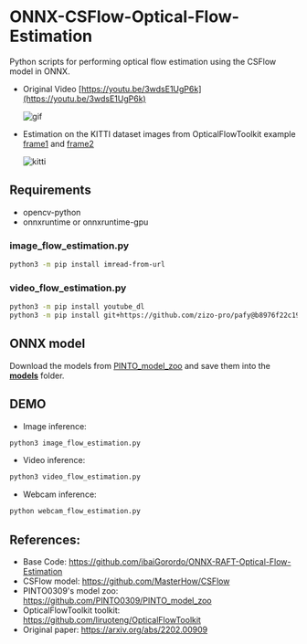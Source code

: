 # ONNX-CSFlow-Optical-Flow-Estimation

Python scripts for performing optical flow estimation using the CSFlow model in ONNX.

- Original Video [https://youtu.be/3wdsE1UgP6k](https://youtu.be/3wdsE1UgP6k)

  ![gif](https://user-images.githubusercontent.com/53618876/178768743-59ee104d-af7e-4a91-8b4a-551818a030ef.gif)


- Estimation on the KITTI dataset images from OpticalFlowToolkit example [frame1](https://github.com/liruoteng/OpticalFlowToolkit/blob/master/data/example/KITTI/frame1.png) and [frame2](https://github.com/liruoteng/OpticalFlowToolkit/blob/master/data/example/KITTI/frame2.png)

  ![kitti](https://user-images.githubusercontent.com/53618876/178753729-cf335065-1b6d-4e81-9d03-dd77078b294e.jpg)


## Requirements
- opencv-python
- onnxruntime or onnxruntime-gpu

### image_flow_estimation.py
```bash
python3 -m pip install imread-from-url
```

### video_flow_estimation.py
```bash
python3 -m pip install youtube_dl
python3 -m pip install git+https://github.com/zizo-pro/pafy@b8976f22c19e4ab5515cacbfae0a3970370c102b
```

## ONNX model
Download the models from [PINTO_model_zoo](https://github.com/PINTO0309/PINTO_model_zoo/tree/main/272_CSFlow) and save them into the **[models](https://github.com/fateshelled/ONNX-CSFlow-Optical-Flow-Estimation/tree/main/models)** folder.

## DEMO
- Image inference:
```bash
python3 image_flow_estimation.py
```

- Video inference:
```bash
python3 video_flow_estimation.py
```

- Webcam inference:
```bash
python webcam_flow_estimation.py
```

## References:

- Base Code: https://github.com/ibaiGorordo/ONNX-RAFT-Optical-Flow-Estimation
- CSFlow model: https://github.com/MasterHow/CSFlow
- PINTO0309's model zoo: https://github.com/PINTO0309/PINTO_model_zoo
- OpticalFlowToolkit toolkit: https://github.com/liruoteng/OpticalFlowToolkit
- Original paper: https://arxiv.org/abs/2202.00909
